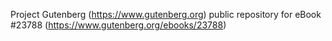 Project Gutenberg (https://www.gutenberg.org) public repository for eBook #23788 (https://www.gutenberg.org/ebooks/23788)
